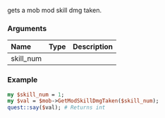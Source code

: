 gets a mob mod skill dmg taken.
### Arguments
**Name**|**Type**|**Description**
:---|:---|:---
skill_num||

### Example

```perl
my $skill_num = 1;
my $val = $mob->GetModSkillDmgTaken($skill_num);
quest::say($val); # Returns int
```